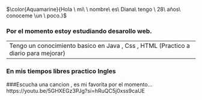$\color{Aquamarine}{Hola \ mi\ \ nombre\ es\ Diana\ tengo \ 28\ años\ conoceme \un \ poco.}$

<h3>Por el momento estoy estudiando desarollo web.</h3>
<table><tr><td>Tengo un conocimiento basico en Java , Css , HTML (Practico a diario para mejorar)</table></tr></td>
<h3>En mis tiempos libres practico Ingles </h3>
###Escucha una cancion , es mi favorita por el momento... https://youtu.be/5GHXEGz3PJg?si=hRuQC5j0xss9caUE




